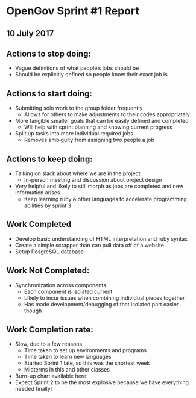 # OpenGov Sprint #1 Report
## 10 July 2017

## Actions to stop doing:
* Vague definitions of what people’s jobs should be
* Should be explicitly defined so people know their exact job is 

## Actions to start doing:
* Submitting solo work to the group folder frequently
   * Allows for others to make adjustments to their codes appropriately
* More tangible smaller goals that can be easily defined and completed
   * Will help with sprint planning and knowing current progress
* Split up tasks into more individual required jobs
   * Removes ambiguity from assigning two people a job

## Actions to keep doing:
* Talking on slack about where we are in the project
   * In-person meeting and discussion about project design
* Very helpful and likely to still morph as jobs are completed and new information arises 
   * Keep learning ruby & other languages to accelerate programming abilities by sprint 3

## Work Completed
* Develop basic understanding of HTML interpretation and ruby syntax
* Create a simple scrapper than can pull data off of a website
* Setup PosgreSQL database

## Work Not Completed:
* Synchronization across components 
   * Each component is isolated current
   * Likely to incur issues when combining individual pieces together
   * Has made development/debugging of that isolated part easier though

## Work Completion rate: 
* Slow, due to a few reasons
   * Time taken to set up environments and programs
   * Time taken to learn new languages 
   * Started Sprint 1 late, so this was the shortest week
   * Midterms in this and other classes
* Burn-up chart available here: <url> 
* Expect Sprint 2 to be the most explosive because we have everything needed finally!
